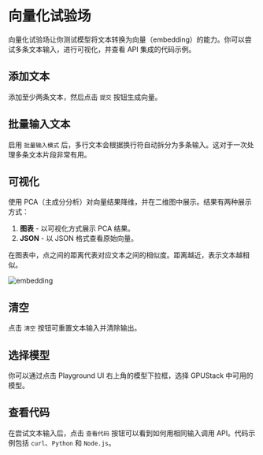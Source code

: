 # 向量化试验场

向量化试验场让你测试模型将文本转换为向量（embedding）的能力。你可以尝试多条文本输入，进行可视化，并查看 API 集成的代码示例。

## 添加文本

添加至少两条文本，然后点击 `提交` 按钮生成向量。

## 批量输入文本

启用 `批量输入模式` 后，多行文本会根据换行符自动拆分为多条输入。这对于一次处理多条文本片段非常有用。

## 可视化

使用 PCA（主成分分析）对向量结果降维，并在二维图中展示。结果有两种展示方式：

1. **图表** - 以可视化方式展示 PCA 结果。
2. **JSON** - 以 JSON 格式查看原始向量。

在图表中，点之间的距离代表对应文本之间的相似度。距离越近，表示文本越相似。

![embedding](../../assets/playground/embedding.png)

## 清空

点击 `清空` 按钮可重置文本输入并清除输出。

## 选择模型

你可以通过点击 Playground UI 右上角的模型下拉框，选择 GPUStack 中可用的模型。

## 查看代码

在尝试文本输入后，点击 `查看代码` 按钮可以看到如何用相同输入调用 API。代码示例包括 `curl`、`Python` 和 `Node.js`。 